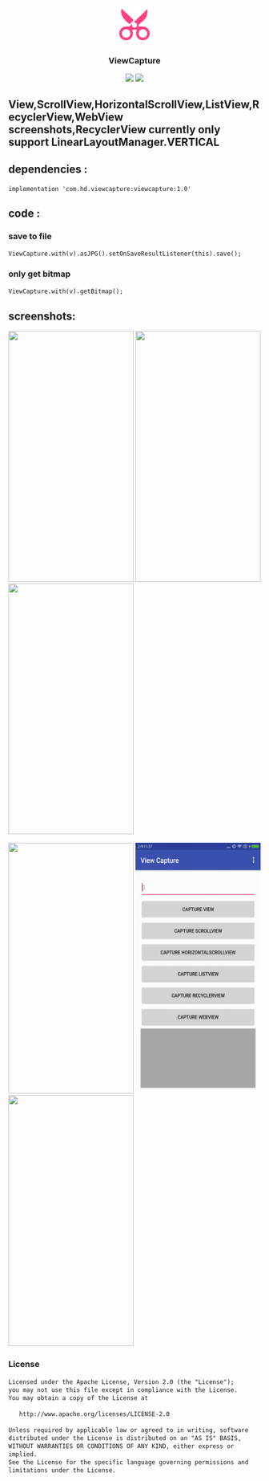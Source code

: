 <p align="center">
	<img width="72" height="72" src="art/icon.png"/>
</p>
<h3 align="center">ViewCapture</h3>
<p align="center">
<a href="https://github.com/HelloHuDi/ViewCapture/raw/master/app/release/app-release.apk" target="_blank"><img src="https://img.shields.io/badge/release-v1.0-blue.svg"></img></a>
<a href="https://github.com/HelloHuDi/ViewCapture/raw/master/app/release/app-release.apk" target="_blank"><img src="https://img.shields.io/badge/demo-v1.0-blue.svg"></img></a>
</p>

## View,ScrollView,HorizontalScrollView,ListView,RecyclerView,WebView screenshots,RecyclerView currently only support LinearLayoutManager.VERTICAL

## dependencies :

```
implementation 'com.hd.viewcapture:viewcapture:1.0'
```

## code :

### save to file

```
ViewCapture.with(v).asJPG().setOnSaveResultListener(this).save();
```

### only get bitmap

```
ViewCapture.with(v).getBitmap();
```

## screenshots:

<img src="art/hscrollview.gif" width="250px" height="500px"/> <img src="art/listview.gif" width="250px" height="500px"/> <img src="art/recyclerview.gif" width="250px" height="500px"/> 

<img src="art/scrollview.gif" width="250px" height="500px"/> <img src="art/view.gif" width="250px" height="500px"/> <img src="art/webview.gif" width="250px" height="500px"/>


### License

    Licensed under the Apache License, Version 2.0 (the "License");
    you may not use this file except in compliance with the License.
    You may obtain a copy of the License at

       http://www.apache.org/licenses/LICENSE-2.0

    Unless required by applicable law or agreed to in writing, software
    distributed under the License is distributed on an "AS IS" BASIS,
    WITHOUT WARRANTIES OR CONDITIONS OF ANY KIND, either express or implied.
    See the License for the specific language governing permissions and
    limitations under the License.

